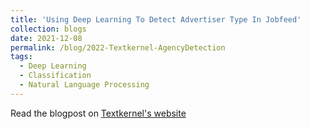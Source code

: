 ```yaml
---
title: 'Using Deep Learning To Detect Advertiser Type In Jobfeed'
collection: blogs
date: 2021-12-08
permalink: /blog/2022-Textkernel-AgencyDetection
tags:
  - Deep Learning
  - Classification
  - Natural Language Processing
---
```


Read the blogpost on [Textkernel's website](https://www.textkernel.com/jobfeed/using-deep-learning-to-detect-advertiser-type-in-jobfeed/)
